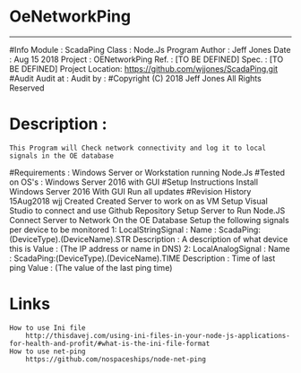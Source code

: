 ﻿# OeNetworkPing
-----------------------------------------------
#Info
	Module    : ScadaPing
	Class     : Node.Js Program
	Author    : Jeff Jones
	Date      : Aug 15 2018
	Project   : OENetworkPing
	Ref.      : [TO BE DEFINED]
	Spec.     : [TO BE DEFINED]
	Project Location: https://github.com/wjjones/ScadaPing.git
#Audit
	Audit at  :
	Audit by  :
#Copyright (C)
	2018 Jeff Jones
	All Rights Reserved
# Description :
	This Program will Check network connectivity and log it to local signals in the OE database 
#Requirements :
	Windows Server or Workstation running Node.Js
#Tested on OS's :
	Windows Server 2016 with GUI
#Setup Instructions
	Install Windows Server 2016 With GUI
	Run all updates
#Revision History
	15Aug2018 wjj	Created
		Created Server to work on as VM
		Setup Visual Studio to connect and use Github Repository
		Setup Server to Run Node.JS
		Connect Server to Network
		On the OE Database Setup the following signals per device to be monitored
	1: LocalStringSignal : 
		Name : ScadaPing:(DeviceType).(DeviceName).STR
		Description : A description of what device this is
		Value : (The IP address or name in DNS)
	2: LocalAnalogSignal :
		Name : ScadaPing:(DeviceType).(DeviceName).TIME
		Description : Time of last ping
		Value : (The value of the last ping time)
# Links
	How to use Ini file
		http://thisdavej.com/using-ini-files-in-your-node-js-applications-for-health-and-profit/#what-is-the-ini-file-format
	How to use net-ping
		https://github.com/nospaceships/node-net-ping


